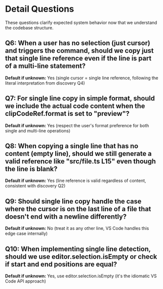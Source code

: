 # Detail Questions

These questions clarify expected system behavior now that we understand the codebase structure.

## Q6: When a user has no selection (just cursor) and triggers the command, should we copy just that single line reference even if the line is part of a multi-line statement?
**Default if unknown:** Yes (single cursor = single line reference, following the literal interpretation from discovery Q4)

## Q7: For single line copy in simple format, should we include the actual code content when the clipCodeRef.format is set to "preview"?
**Default if unknown:** Yes (respect the user's format preference for both single and multi-line operations)

## Q8: When copying a single line that has no content (empty line), should we still generate a valid reference like "src/file.ts L15" even though the line is blank?
**Default if unknown:** Yes (line reference is valid regardless of content, consistent with discovery Q2)

## Q9: Should single line copy handle the case where the cursor is on the last line of a file that doesn't end with a newline differently?
**Default if unknown:** No (treat it as any other line, VS Code handles this edge case internally)

## Q10: When implementing single line detection, should we use editor.selection.isEmpty or check if start and end positions are equal?
**Default if unknown:** Yes, use editor.selection.isEmpty (it's the idiomatic VS Code API approach)